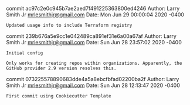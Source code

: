 commit ac97c2e0c945b7ae2aed7f491225363800ed4246
Author: Larry Smith Jr <mrlesmithjr@gmail.com>
Date:   Mon Jun 29 00:00:04 2020 -0400

    Updated usage info to include Terraform registry

commit 239b676a5e9cc1e042489ca891ef31e6a00a67af
Author: Larry Smith Jr <mrlesmithjr@gmail.com>
Date:   Sun Jun 28 23:57:02 2020 -0400

    Initial config
    
    Only works for creating repos within organizations. Apparently, the
    GitHub provider 2.9 version resolves this.

commit 073225578890683dde4a5a8ebcfbfad02200ba2f
Author: Larry Smith Jr <mrlesmithjr@gmail.com>
Date:   Sun Jun 28 12:13:47 2020 -0400

    First commit using Cookiecutter Template

